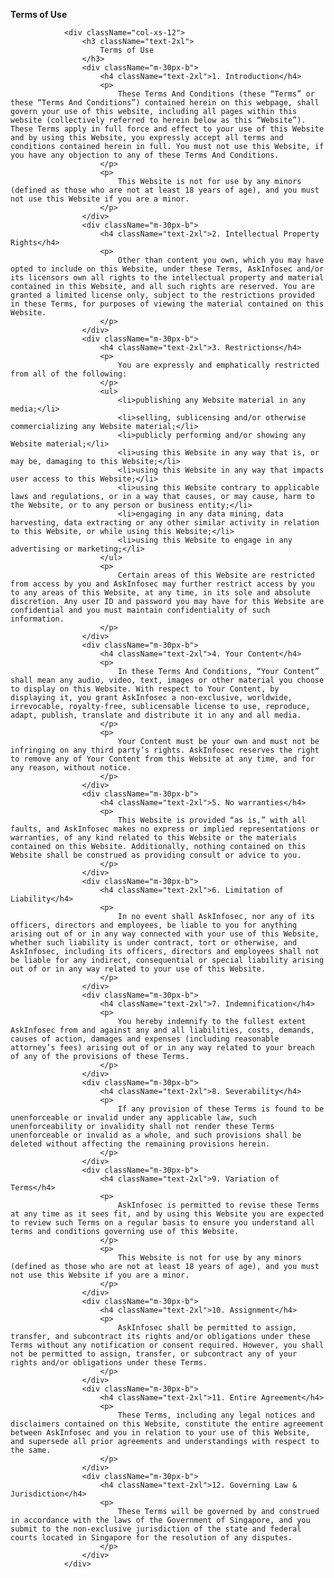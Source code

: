 **Terms of Use**

                <div className="col-xs-12">
                    <h3 className="text-2xl">
                        Terms of Use
                    </h3>
                    <div className="m-30px-b">
                        <h4 className="text-2xl">1. Introduction</h4>
                        <p>
                            These Terms And Conditions (these “Terms” or these “Terms And Conditions”) contained herein on this webpage, shall govern your use of this website, including all pages within this website (collectively referred to herein below as this “Website”). These Terms apply in full force and effect to your use of this Website and by using this Website, you expressly accept all terms and conditions contained herein in full. You must not use this Website, if you have any objection to any of these Terms And Conditions.
                        </p>
                        <p>
                            This Website is not for use by any minors (defined as those who are not at least 18 years of age), and you must not use this Website if you are a minor.
                        </p>
                    </div>
                    <div className="m-30px-b">
                        <h4 className="text-2xl">2. Intellectual Property Rights</h4>
                        <p>
                            Other than content you own, which you may have opted to include on this Website, under these Terms, AskInfosec and/or its licensors own all rights to the intellectual property and material contained in this Website, and all such rights are reserved. You are granted a limited license only, subject to the restrictions provided in these Terms, for purposes of viewing the material contained on this Website.
                        </p>
                    </div>
                    <div className="m-30px-b">
                        <h4 className="text-2xl">3. Restrictions</h4>
                        <p>
                            You are expressly and emphatically restricted from all of the following:
                        </p>
                        <ul>
                            <li>publishing any Website material in any media;</li>
                            <li>selling, sublicensing and/or otherwise commercializing any Website material;</li>
                            <li>publicly performing and/or showing any Website material;</li>
                            <li>using this Website in any way that is, or may be, damaging to this Website;</li>
                            <li>using this Website in any way that impacts user access to this Website;</li>
                            <li>using this Website contrary to applicable laws and regulations, or in a way that causes, or may cause, harm to the Website, or to any person or business entity;</li>
                            <li>engaging in any data mining, data harvesting, data extracting or any other similar activity in relation to this Website, or while using this Website;</li>
                            <li>using this Website to engage in any advertising or marketing;</li>
                        </ul>
                        <p>
                            Certain areas of this Website are restricted from access by you and AskInfosec may further restrict access by you to any areas of this Website, at any time, in its sole and absolute discretion. Any user ID and password you may have for this Website are confidential and you must maintain confidentiality of such information.
                        </p>
                    </div>
                    <div className="m-30px-b">
                        <h4 className="text-2xl">4. Your Content</h4>
                        <p>
                            In these Terms And Conditions, “Your Content” shall mean any audio, video, text, images or other material you choose to display on this Website. With respect to Your Content, by displaying it, you grant AskInfosec a non-exclusive, worldwide, irrevocable, royalty-free, sublicensable license to use, reproduce, adapt, publish, translate and distribute it in any and all media.
                        </p>
                        <p>
                            Your Content must be your own and must not be infringing on any third party’s rights. AskInfosec reserves the right to remove any of Your Content from this Website at any time, and for any reason, without notice.
                        </p>
                    </div>
                    <div className="m-30px-b">
                        <h4 className="text-2xl">5. No warranties</h4>
                        <p>
                            This Website is provided “as is,” with all faults, and AskInfosec makes no express or implied representations or warranties, of any kind related to this Website or the materials contained on this Website. Additionally, nothing contained on this Website shall be construed as providing consult or advice to you.
                        </p>
                    </div>
                    <div className="m-30px-b">
                        <h4 className="text-2xl">6. Limitation of Liability</h4>
                        <p>
                            In no event shall AskInfosec, nor any of its officers, directors and employees, be liable to you for anything arising out of or in any way connected with your use of this Website, whether such liability is under contract, tort or otherwise, and AskInfosec, including its officers, directors and employees shall not be liable for any indirect, consequential or special liability arising out of or in any way related to your use of this Website.
                        </p>
                    </div>
                    <div className="m-30px-b">
                        <h4 className="text-2xl">7. Indemnification</h4>
                        <p>
                            You hereby indemnify to the fullest extent AskInfosec from and against any and all liabilities, costs, demands, causes of action, damages and expenses (including reasonable attorney’s fees) arising out of or in any way related to your breach of any of the provisions of these Terms.
                        </p>
                    </div>
                    <div className="m-30px-b">
                        <h4 className="text-2xl">8. Severability</h4>
                        <p>
                            If any provision of these Terms is found to be unenforceable or invalid under any applicable law, such unenforceability or invalidity shall not render these Terms unenforceable or invalid as a whole, and such provisions shall be deleted without affecting the remaining provisions herein.
                        </p>
                    </div>
                    <div className="m-30px-b">
                        <h4 className="text-2xl">9. Variation of Terms</h4>
                        <p>
                            AskInfosec is permitted to revise these Terms at any time as it sees fit, and by using this Website you are expected to review such Terms on a regular basis to ensure you understand all terms and conditions governing use of this Website.
                        </p>
                        <p>
                            This Website is not for use by any minors (defined as those who are not at least 18 years of age), and you must not use this Website if you are a minor.
                        </p>
                    </div>
                    <div className="m-30px-b">
                        <h4 className="text-2xl">10. Assignment</h4>
                        <p>
                            AskInfosec shall be permitted to assign, transfer, and subcontract its rights and/or obligations under these Terms without any notification or consent required. However, you shall not be permitted to assign, transfer, or subcontract any of your rights and/or obligations under these Terms.
                        </p>
                    </div>
                    <div className="m-30px-b">
                        <h4 className="text-2xl">11. Entire Agreement</h4>
                        <p>
                            These Terms, including any legal notices and disclaimers contained on this Website, constitute the entire agreement between AskInfosec and you in relation to your use of this Website, and supersede all prior agreements and understandings with respect to the same.
                        </p>
                    </div>
                    <div className="m-30px-b">
                        <h4 className="text-2xl">12. Governing Law & Jurisdiction</h4>
                        <p>
                            These Terms will be governed by and construed in accordance with the laws of the Government of Singapore, and you submit to the non-exclusive jurisdiction of the state and federal courts located in Singapore for the resolution of any disputes.
                        </p>
                    </div>
                </div>
